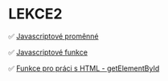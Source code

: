 # LEKCE2

✅ [Javascriptové proměnné](https://www.w3schools.com/js/js_variables.asp)

✅ [Javascriptové funkce](https://www.w3schools.com/js/js_function_definition.asp)

✅ [Funkce pro práci s HTML - getElementById](https://www.w3schools.com/jsref/met_document_getelementbyid.asp)
